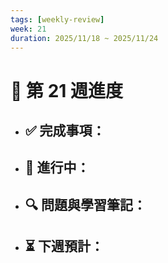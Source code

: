 ```yaml
---
tags: [weekly-review]
week: 21
duration: 2025/11/18 ~ 2025/11/24
---
```


# 📅 第 21 週進度

- ✅ **完成事項：**
  - 

- 🚧 **進行中：**
  - 

- 🔍 **問題與學習筆記：**
  - 

- ⏳ **下週預計：**
  - 
